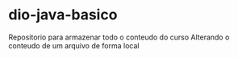 # dio-java-basico
Repositorio para armazenar todo o conteudo do curso
Alterando o conteudo de um arquivo de forma local
